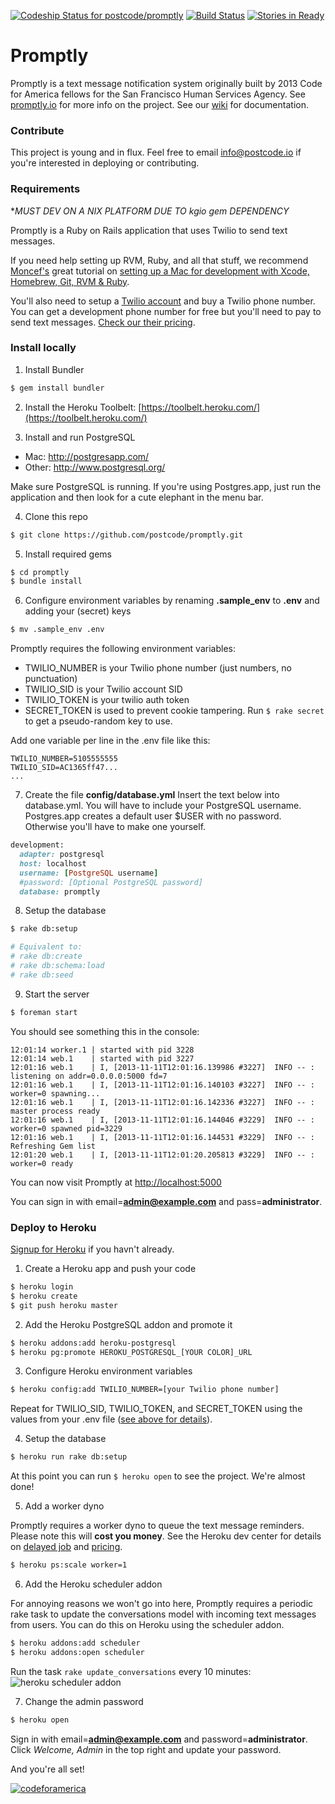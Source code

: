 [ ![Codeship Status for postcode/promptly](https://www.codeship.io/projects/ec855670-2bd6-0132-f980-1e923bfe56e2/status)](https://www.codeship.io/projects/38700)
[![Build Status](https://travis-ci.org/postcode/promptly.png?branch=master)](https://travis-ci.org/postcode/promptly)
[![Stories in Ready](https://badge.waffle.io/codeforamerica/promptly.png?label=ready)](https://waffle.io/codeforamerica/promptly)


# Promptly
Promptly is a text message notification system originally built by 2013 Code for America fellows for the San Francisco Human Services Agency. See [promptly.io](http://promptly.io) for more info on the project. See our [wiki](https://github.com/postcode/promptly/wiki) for documentation.

### Contribute
This project is young and in flux. Feel free to email info@postcode.io if you're interested in deploying or contributing.

### Requirements
**MUST DEV ON A *NIX PLATFORM DUE TO kgio gem DEPENDENCY**

Promptly is a Ruby on Rails application that uses Twilio to send text messages.

If you need help setting up RVM, Ruby, and all that stuff, we recommend [Moncef's](http://about.me/moncef) great tutorial on [setting up a Mac for development with Xcode, Homebrew, Git, RVM & Ruby](http://www.moncefbelyamani.com/how-to-install-xcode-homebrew-git-rvm-ruby-on-mac/).

You'll also need to setup a [Twilio account](https://www.twilio.com/) and buy a Twilio phone number. You can get a development phone number for free but you'll need to pay to send text messages. [Check our their pricing](https://www.twilio.com/sms/pricing).

### Install locally
1) Install Bundler
```sh
$ gem install bundler
```

2) Install the Heroku Toolbelt: [https://toolbelt.heroku.com/](https://toolbelt.heroku.com/)

3) Install and run PostgreSQL
- Mac: http://postgresapp.com/
- Other: http://www.postgresql.org/

Make sure PostgreSQL is running. If you're using Postgres.app, just run the application and then look for a cute elephant in the menu bar.

4) Clone this repo
```sh
$ git clone https://github.com/postcode/promptly.git
```

5) Install required gems
```sh
$ cd promptly
$ bundle install
```

6) Configure environment variables by renaming **.sample_env** to **.env** and adding your (secret) keys
```sh
$ mv .sample_env .env
```

Promptly requires the following environment variables:
- TWILIO_NUMBER is your Twilio phone number (just numbers, no punctuation)
- TWILIO_SID is your Twilio account SID 
- TWILIO_TOKEN is your twilio auth token
- SECRET_TOKEN is used to prevent cookie tampering. Run `$ rake secret` to get a pseudo-random key to use.

Add one variable per line in the .env file like this:
```
TWILIO_NUMBER=5105555555
TWILIO_SID=AC1365ff47...
...
```

7) Create the file **config/database.yml**
Insert the text below into database.yml. You will have to include your PostgreSQL username. Postgres.app creates a default user $USER with no password. Otherwise you'll have to make one yourself.

```ruby
development:
  adapter: postgresql
  host: localhost
  username: [PostgreSQL username]
  #password: [Optional PostgreSQL password]
  database: promptly
```

8) Setup the database
```sh
$ rake db:setup

# Equivalent to:
# rake db:create
# rake db:schema:load
# rake db:seed
```

9) Start the server
```sh
$ foreman start
```
You should see something this in the console:

```
12:01:14 worker.1 | started with pid 3228
12:01:14 web.1    | started with pid 3227
12:01:16 web.1    | I, [2013-11-11T12:01:16.139986 #3227]  INFO -- : listening on addr=0.0.0.0:5000 fd=7
12:01:16 web.1    | I, [2013-11-11T12:01:16.140103 #3227]  INFO -- : worker=0 spawning...
12:01:16 web.1    | I, [2013-11-11T12:01:16.142336 #3227]  INFO -- : master process ready
12:01:16 web.1    | I, [2013-11-11T12:01:16.144046 #3229]  INFO -- : worker=0 spawned pid=3229
12:01:16 web.1    | I, [2013-11-11T12:01:16.144531 #3229]  INFO -- : Refreshing Gem list
12:01:20 web.1    | I, [2013-11-11T12:01:20.205813 #3229]  INFO -- : worker=0 ready
```

You can now visit Promptly at <a href="http://localhost:5000">http://localhost:5000</a>

You can sign in with email=**admin@example.com** and pass=**administrator**.

### Deploy to Heroku
[Signup for Heroku](https://id.heroku.com/signup) if you havn't already.

1) Create a Heroku app and push your code
```sh
$ heroku login
$ heroku create
$ git push heroku master
```

2) Add the Heroku PostgreSQL addon and promote it
```sh
$ heroku addons:add heroku-postgresql
$ heroku pg:promote HEROKU_POSTGRESQL_[YOUR COLOR]_URL
```

3) Configure Heroku environment variables
```sh
$ heroku config:add TWILIO_NUMBER=[your Twilio phone number]
```
Repeat for TWILIO_SID, TWILIO_TOKEN, and SECRET_TOKEN using the values from your .env file ([see above for details](#install-locally)).

4) Setup the database
```sh
$ heroku run rake db:setup
```

At this point you can run `$ heroku open` to see the project. We're almost done!

5) Add a worker dyno

Promptly requires a worker dyno to queue the text message reminders. Please note this will **cost you money**. See the Heroku dev center for details on [delayed job](https://devcenter.heroku.com/articles/delayed-job) and [pricing](https://devcenter.heroku.com/categories/billing).

```sh
$ heroku ps:scale worker=1
```

6) Add the Heroku scheduler addon

For annoying reasons we won't go into here, Promptly requires a periodic rake task to update the conversations model with incoming text messages from users. You can do this on Heroku using the scheduler addon.

```sh
$ heroku addons:add scheduler
$ heroku addons:open scheduler
```
Run the task `rake update_conversations` every 10 minutes:
![heroku scheduler addon](http://postcode.github.io/promptly/heroku-scheduler-addon.png)

7) Change the admin password
```sh
$ heroku open
```

Sign in with email=**admin@example.com** and password=**administrator**. Click *Welcome, Admin* in the top right and update your password.

And you're all set!

<a href="#"><img src="https://a248.e.akamai.net/camo.github.com/e8ce7fcd025087eebe85499c7bf4b5ac57f12b1e/687474703a2f2f73746174732e636f6465666f72616d65726963612e6f72672f636f6465666f72616d65726963612f6366615f74656d706c6174652e706e67" alt="codeforamerica"/></a>
